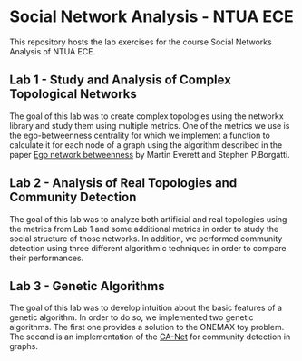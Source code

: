 # Social Network Analysis - NTUA ECE
This repository hosts the lab exercises for the course Social Networks Analysis of NTUA ECE.

## Lab 1 - Study and Analysis of Complex Topological Networks
The goal of this lab was to create complex topologies using the networkx library and study them using multiple metrics. One of the metrics we use is the ego-betweenness centrality for which we implement a function to calculate it for each node of a graph using the algorithm described in the paper [Ego network betweenness](https://www.sciencedirect.com/science/article/abs/pii/S037887330400067X) by Martin Everett and Stephen P.Borgatti.

## Lab 2 - Analysis of Real Topologies and Community Detection
The goal of this lab was to analyze both artificial and real topologies using the metrics from Lab 1 and some additional metrics in order to study the social structure of those networks. In addition, we performed community detection using three different algorithmic techniques in order to compare their performances.

## Lab 3 - Genetic Algorithms
The goal of this lab was to develop intuition about the basic features of a genetic algorithm. In order to do so, we implemented two genetic algorithms. The first one provides a solution to the ONEMAX toy problem. The second is an implementation of the [GA-Net](https://link.springer.com/chapter/10.1007/978-3-540-87700-4_107) for community detection in graphs.
